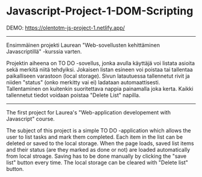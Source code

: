 # Javascript-Project-1-DOM-Scripting

DEMO: https://olentotm-js-project-1.netlify.app/

-------------------------------------------------------------------------------------------------------------------------------------------------------------
Ensimmäinen projekti Laurean "Web-sovellusten kehittäminen Javascriptillä" -kurssia varten.

Projektin aiheena on TO DO -sovellus, jonka avulla käyttäjä voi listata asioita sekä merkitä niitä tehdyiksi. Jokaisen listan esineen voi poistaa tai tallentaa paikalliseen varastoon (local storage). Sivun latautuessa tallennetut rivit ja niiden "status" (onko merkitty vai ei) ladataan automaattisesti. Tallentaminen on kuitenkin suoritettava nappia painamalla joka kerta. Kaikki tallennetut tiedot voidaan poistaa "Delete List" napilla.

-------------------------------------------------------------------------------------------------------------------------------------------------------------
The first project for Laurea's "Web-application developement with Javascript" course.

The subject of this project is a simple TO DO -application which allows the user to list tasks and mark them completed. Each item in the list can be deleted or saved to the local storage. When the page loads, saved list items and their status (are they marked as done or not) are loaded automatically from local stroage. Saving has to be done manually by clicking the "save list" button every time. The local storage can be cleared with "Delete list" button.
